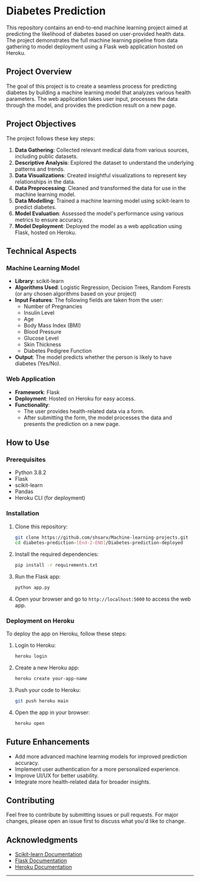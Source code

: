 # Diabetes Prediction

This repository contains an end-to-end machine learning project aimed at predicting the likelihood of diabetes based on user-provided health data. The project demonstrates the full machine learning pipeline from data gathering to model deployment using a Flask web application hosted on Heroku.

## Project Overview

The goal of this project is to create a seamless process for predicting diabetes by building a machine learning model that analyzes various health parameters. The web application takes user input, processes the data through the model, and provides the prediction result on a new page.

## Project Objectives

The project follows these key steps:

1. **Data Gathering**: Collected relevant medical data from various sources, including public datasets.
2. **Descriptive Analysis**: Explored the dataset to understand the underlying patterns and trends.
3. **Data Visualizations**: Created insightful visualizations to represent key relationships in the data.
4. **Data Preprocessing**: Cleaned and transformed the data for use in the machine learning model.
5. **Data Modelling**: Trained a machine learning model using scikit-learn to predict diabetes.
6. **Model Evaluation**: Assessed the model's performance using various metrics to ensure accuracy.
7. **Model Deployment**: Deployed the model as a web application using Flask, hosted on Heroku.

## Technical Aspects

### Machine Learning Model
- **Library**: scikit-learn
- **Algorithms Used**: Logistic Regression, Decision Trees, Random Forests (or any chosen algorithms based on your project)
- **Input Features**: The following fields are taken from the user:
  - Number of Pregnancies
  - Insulin Level
  - Age
  - Body Mass Index (BMI)
  - Blood Pressure
  - Glucose Level
  - Skin Thickness
  - Diabetes Pedigree Function
- **Output**: The model predicts whether the person is likely to have diabetes (Yes/No).

### Web Application
- **Framework**: Flask
- **Deployment**: Hosted on Heroku for easy access.
- **Functionality**: 
  - The user provides health-related data via a form.
  - After submitting the form, the model processes the data and presents the prediction on a new page.
  
## How to Use

### Prerequisites
- Python 3.8.2
- Flask
- scikit-learn
- Pandas
- Heroku CLI (for deployment)

### Installation

1. Clone this repository:
   ```bash
   git clone https://github.com/shsarv/Machine-learning-projects.git
   cd diabetes-prediction-[End-2-END]/Diabetes-prediction-deployed
   ```

2. Install the required dependencies:
   ```bash
   pip install -r requirements.txt
   ```

3. Run the Flask app:
   ```bash
   python app.py
   ```

4. Open your browser and go to `http://localhost:5000` to access the web app.

### Deployment on Heroku

To deploy the app on Heroku, follow these steps:

1. Login to Heroku:
   ```bash
   heroku login
   ```

2. Create a new Heroku app:
   ```bash
   heroku create your-app-name
   ```

3. Push your code to Heroku:
   ```bash
   git push heroku main
   ```

4. Open the app in your browser:
   ```bash
   heroku open
   ```

## Future Enhancements

- Add more advanced machine learning models for improved prediction accuracy.
- Implement user authentication for a more personalized experience.
- Improve UI/UX for better usability.
- Integrate more health-related data for broader insights.

## Contributing

Feel free to contribute by submitting issues or pull requests. For major changes, please open an issue first to discuss what you'd like to change.

## Acknowledgments

- [Scikit-learn Documentation](https://scikit-learn.org/stable/documentation.html)
- [Flask Documentation](https://flask.palletsprojects.com/)
- [Heroku Documentation](https://devcenter.heroku.com/)

---
